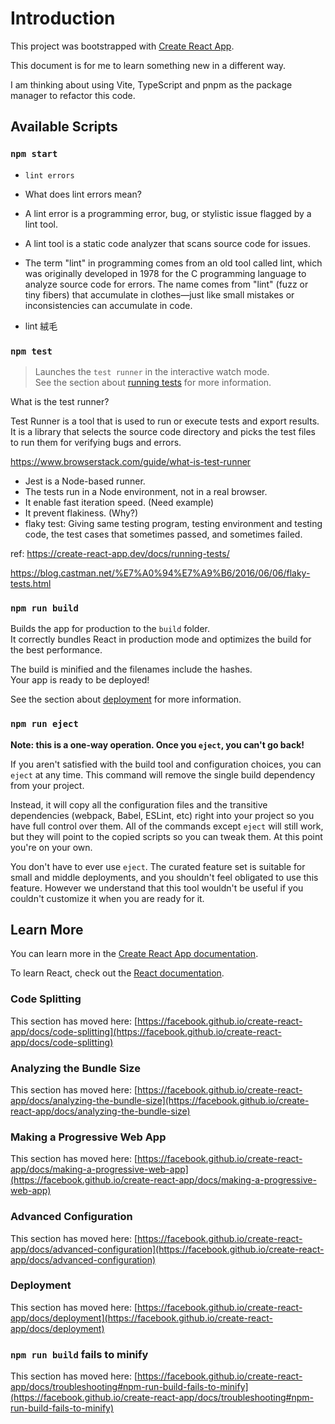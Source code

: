 # Introduction

This project was bootstrapped with [Create React App](https://github.com/facebook/create-react-app).

This document is for me to learn something new in a different way.

I am thinking about using Vite, TypeScript and pnpm as the package manager to refactor this code.

## Available Scripts

### `npm start`

- `lint errors`

- What does lint errors mean?

- A lint error is a programming error, bug, or stylistic issue flagged by a lint tool. 

- A lint tool is a static code analyzer that scans source code for issues.

- The term "lint" in programming comes from an old tool called lint, which was originally developed in 1978 for the C programming language to analyze source code for errors. The name comes from "lint" (fuzz or tiny fibers) that accumulate in clothes—just like small mistakes or inconsistencies can accumulate in code.

- lint 絨毛

### `npm test`

> Launches the `test runner` in the interactive watch mode.\
See the section about [running tests](https://facebook.github.io/create-react-app/docs/running-tests) for more information.

What is the test runner?

Test Runner is a tool that is used to run or execute tests and export results. 
It is a library that selects the source code directory and picks the test files to run them for verifying bugs and errors.

https://www.browserstack.com/guide/what-is-test-runner

- Jest is a Node-based runner.
- The tests run in a Node environment, not in a real browser.
- It enable fast iteration speed. (Need example)
- It prevent flakiness. (Why?)
- flaky test: Giving same testing program, testing environment and testing code, the test cases that sometimes passed, and sometimes failed.

ref:
https://create-react-app.dev/docs/running-tests/

https://blog.castman.net/%E7%A0%94%E7%A9%B6/2016/06/06/flaky-tests.html

### `npm run build`

Builds the app for production to the `build` folder.\
It correctly bundles React in production mode and optimizes the build for the best performance.

The build is minified and the filenames include the hashes.\
Your app is ready to be deployed!

See the section about [deployment](https://facebook.github.io/create-react-app/docs/deployment) for more information.

### `npm run eject`

**Note: this is a one-way operation. Once you `eject`, you can't go back!**

If you aren't satisfied with the build tool and configuration choices, you can `eject` at any time. This command will remove the single build dependency from your project.

Instead, it will copy all the configuration files and the transitive dependencies (webpack, Babel, ESLint, etc) right into your project so you have full control over them. All of the commands except `eject` will still work, but they will point to the copied scripts so you can tweak them. At this point you're on your own.

You don't have to ever use `eject`. The curated feature set is suitable for small and middle deployments, and you shouldn't feel obligated to use this feature. However we understand that this tool wouldn't be useful if you couldn't customize it when you are ready for it.

## Learn More

You can learn more in the [Create React App documentation](https://facebook.github.io/create-react-app/docs/getting-started).

To learn React, check out the [React documentation](https://reactjs.org/).

### Code Splitting

This section has moved here: [https://facebook.github.io/create-react-app/docs/code-splitting](https://facebook.github.io/create-react-app/docs/code-splitting)

### Analyzing the Bundle Size

This section has moved here: [https://facebook.github.io/create-react-app/docs/analyzing-the-bundle-size](https://facebook.github.io/create-react-app/docs/analyzing-the-bundle-size)

### Making a Progressive Web App

This section has moved here: [https://facebook.github.io/create-react-app/docs/making-a-progressive-web-app](https://facebook.github.io/create-react-app/docs/making-a-progressive-web-app)

### Advanced Configuration

This section has moved here: [https://facebook.github.io/create-react-app/docs/advanced-configuration](https://facebook.github.io/create-react-app/docs/advanced-configuration)

### Deployment

This section has moved here: [https://facebook.github.io/create-react-app/docs/deployment](https://facebook.github.io/create-react-app/docs/deployment)

### `npm run build` fails to minify

This section has moved here: [https://facebook.github.io/create-react-app/docs/troubleshooting#npm-run-build-fails-to-minify](https://facebook.github.io/create-react-app/docs/troubleshooting#npm-run-build-fails-to-minify)
